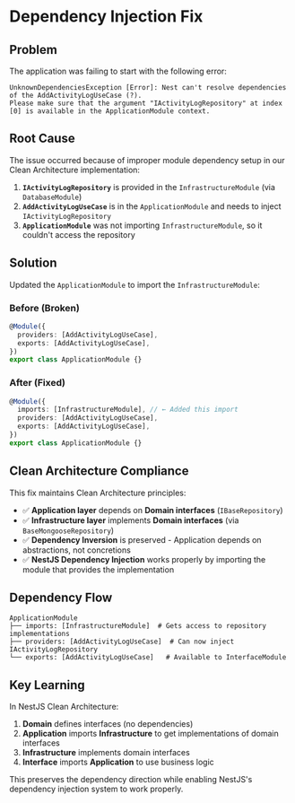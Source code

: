 # Dependency Injection Fix

## Problem

The application was failing to start with the following error:

```
UnknownDependenciesException [Error]: Nest can't resolve dependencies of the AddActivityLogUseCase (?).
Please make sure that the argument "IActivityLogRepository" at index [0] is available in the ApplicationModule context.
```

## Root Cause

The issue occurred because of improper module dependency setup in our Clean Architecture implementation:

1. **`IActivityLogRepository`** is provided in the `InfrastructureModule` (via `DatabaseModule`)
2. **`AddActivityLogUseCase`** is in the `ApplicationModule` and needs to inject `IActivityLogRepository`
3. **`ApplicationModule`** was not importing `InfrastructureModule`, so it couldn't access the repository

## Solution

Updated the `ApplicationModule` to import the `InfrastructureModule`:

### Before (Broken)

```typescript
@Module({
  providers: [AddActivityLogUseCase],
  exports: [AddActivityLogUseCase],
})
export class ApplicationModule {}
```

### After (Fixed)

```typescript
@Module({
  imports: [InfrastructureModule], // ← Added this import
  providers: [AddActivityLogUseCase],
  exports: [AddActivityLogUseCase],
})
export class ApplicationModule {}
```

## Clean Architecture Compliance

This fix maintains Clean Architecture principles:

- ✅ **Application layer** depends on **Domain interfaces** (`IBaseRepository`)
- ✅ **Infrastructure layer** implements **Domain interfaces** (via `BaseMongooseRepository`)
- ✅ **Dependency Inversion** is preserved - Application depends on abstractions, not concretions
- ✅ **NestJS Dependency Injection** works properly by importing the module that provides the implementation

## Dependency Flow

```
ApplicationModule
├── imports: [InfrastructureModule]  # Gets access to repository implementations
├── providers: [AddActivityLogUseCase]  # Can now inject IActivityLogRepository
└── exports: [AddActivityLogUseCase]   # Available to InterfaceModule
```

## Key Learning

In NestJS Clean Architecture:

1. **Domain** defines interfaces (no dependencies)
2. **Application** imports **Infrastructure** to get implementations of domain interfaces
3. **Infrastructure** implements domain interfaces
4. **Interface** imports **Application** to use business logic

This preserves the dependency direction while enabling NestJS's dependency injection system to work properly.
